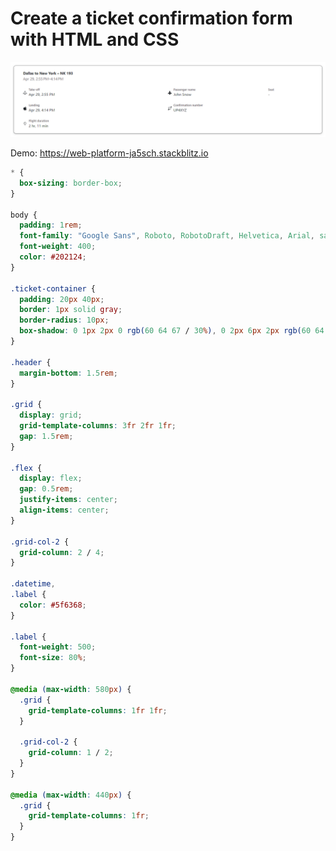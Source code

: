 # Create a ticket confirmation form with HTML and CSS

![ticket confirmation form](./ticket-confirmation-form.png)

Demo: https://web-platform-ja5sch.stackblitz.io

```css
* {
  box-sizing: border-box;
}

body {
  padding: 1rem;
  font-family: "Google Sans", Roboto, RobotoDraft, Helvetica, Arial, sans-serif;
  font-weight: 400;
  color: #202124;
}

.ticket-container {
  padding: 20px 40px;
  border: 1px solid gray;
  border-radius: 10px;
  box-shadow: 0 1px 2px 0 rgb(60 64 67 / 30%), 0 2px 6px 2px rgb(60 64 67 / 15%);
}

.header {
  margin-bottom: 1.5rem;
}

.grid {
  display: grid;
  grid-template-columns: 3fr 2fr 1fr;
  gap: 1.5rem;
}

.flex {
  display: flex;
  gap: 0.5rem;
  justify-items: center;
  align-items: center;
}

.grid-col-2 {
  grid-column: 2 / 4;
}

.datetime,
.label {
  color: #5f6368;
}

.label {
  font-weight: 500;
  font-size: 80%;
}

@media (max-width: 580px) {
  .grid {
    grid-template-columns: 1fr 1fr;
  }

  .grid-col-2 {
    grid-column: 1 / 2;
  }
}

@media (max-width: 440px) {
  .grid {
    grid-template-columns: 1fr;
  }
}
```
